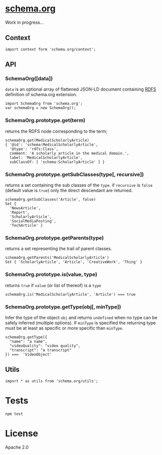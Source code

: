 [schema.org](http://schema.org)
===============================

Work in progress...

## Context

```
import context form 'schema.org/context';
```

## API

### SchemaOrg([data])

`data` is an optional array of flattened JSON-LD document containing
[RDFS](https://www.w3.org/TR/rdf-schema/) definition of schema.org
extension.

```
import SchemaOrg from 'schema.org';
var schemaOrg = new SchemaOrg();
```

### SchemaOrg.prototype.get(term)

returns the RDFS node corresponding to the term;

```
schemaOrg.get(MedicalScholarlyArticle)
{ '@id': 'schema:MedicalScholarlyArticle',
  '@type': 'rdfs:Class',
  comment: 'A scholarly article in the medical domain.',
  label: 'MedicalScholarlyArticle',
  subClassOf: [ 'schema:ScholarlyArticle' ] }
```

### SchemaOrg.prototype.getSubClasses(type[, recursive])

returns a set containing the sub classes of the `type`. if `recursive`
is `false` (default value is `true`) only the direct descendant are
returned.

```
schemaOrg.getSubClasses('Article', false)
Set {
  'NewsArticle',
  'Report',
  'ScholarlyArticle',
  'SocialMediaPosting',
  'TechArticle' }
```

### SchemaOrg.prototype.getParents(type)

returns a set representing the trail of parent classes.

```
schemaOrg.getParents('MedicalScholarlyArticle')
Set { 'ScholarlyArticle', 'Article', 'CreativeWork', 'Thing' }
```

### SchemaOrg.prototype.is(value, type)

returns `true` if `value` (or list of thereof) is a `type`

```
schemaOrg.is('MedicalScholarlyArticle', 'Article') === true
```

### SchemaOrg.prototype.getType(obj[, minType])

Infer the type of the object `obj` and returns `undefined` when no
type can be safely inferred (multiple options). If `minType` is
specified the returning type must be at least as specific or more
specific than `minType`.

```
schemaOrg.getType({
  "name": "a name",
  "videoQuality": "video quality",
  "transcript": "a transcript"
}) ===  'VideoObject'
```


## Utils

```
import * as utils from 'schema.org/utils';
```



Tests
=====

    npm test


License
=======

Apache 2.0
